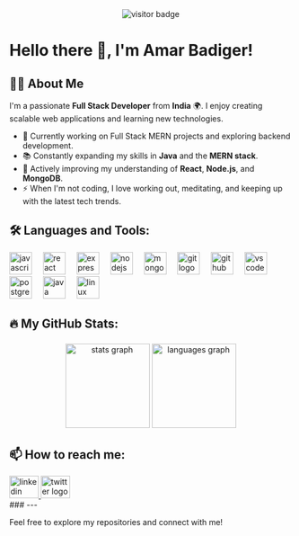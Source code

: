 <div align="center">
  <img src="https://visitor-badge.laobi.icu/badge?page_id=amarbadiger.amarbadiger" alt="visitor badge"/> 
</div>

# Hello there 👋, I'm Amar Badiger!

## 👨‍💻 About Me
I'm a passionate **Full Stack Developer** from **India** 🌍. I enjoy creating scalable web applications and learning new technologies.

- 🔭 Currently working on Full Stack MERN projects and exploring backend development.
- 📚 Constantly expanding my skills in **Java** and the **MERN stack**.
- 🌱 Actively improving my understanding of **React**, **Node.js**, and **MongoDB**.
- ⚡ When I'm not coding, I love working out, meditating, and keeping up with the latest tech trends.

## 🛠 Languages and Tools:
<div>
  <img src="https://skillicons.dev/icons?i=js" height="40" alt="javascript logo"  />
  <img width="12" />
  <img src="https://skillicons.dev/icons?i=react" height="40" alt="react logo"  />
  <img width="12" />
  <img src="https://skillicons.dev/icons?i=express" height="40" alt="express logo"  />
  <img width="12" />
  <img src="https://skillicons.dev/icons?i=nodejs" height="40" alt="nodejs logo"  />
  <img width="12" />
  <img src="https://skillicons.dev/icons?i=mongodb" height="40" alt="mongodb logo"  />
  <img width="12" />
  <img src="https://skillicons.dev/icons?i=git" height="40" alt="git logo"  />
  <img width="12" />
  <img src="https://skillicons.dev/icons?i=github" height="40" alt="github logo"  />
  <img width="12" />
  <img src="https://skillicons.dev/icons?i=vscode" height="40" alt="vscode logo"  />
  <img width="12" />
  <img src="https://skillicons.dev/icons?i=postgres" height="40" alt="postgresql logo"  />
  <img width="12" />
  <img src="https://skillicons.dev/icons?i=java" height="40" alt="java logo"  />
  <img width="12" />
  <img src="https://skillicons.dev/icons?i=linux" height="40" alt="linux logo"  />
</div>

## 🔥 My GitHub Stats:
###

<div align="center">
  <img src="https://github-readme-stats.vercel.app/api?username=amarbadiger1&hide_title=false&hide_rank=false&show_icons=true&include_all_commits=true&count_private=true&disable_animations=false&theme=dracula&locale=en&hide_border=false" height="150" alt="stats graph"  />
  <img src="https://github-readme-stats.vercel.app/api/top-langs?username=amarbadiger1&locale=en&hide_title=false&layout=compact&card_width=320&langs_count=5&theme=dracula&hide_border=false" height="150" alt="languages graph"  />
</div>

###

## 📫 How to reach me:
<div align="left">
  <a href="https://www.linkedin.com/in/amarbadiger/" target="_blank">
    <img src="https://raw.githubusercontent.com/maurodesouza/profile-readme-generator/master/src/assets/icons/social/linkedin/default.svg" width="52" height="40" alt="linkedin logo"  />
  </a>
  <a href="https://x.com/amarbadiger09" target="_blank">
    <img src="https://raw.githubusercontent.com/maurodesouza/profile-readme-generator/master/src/assets/icons/social/twitter/default.svg" width="52" height="40" alt="twitter logo"  />
  </a>
</div>
###
---

Feel free to explore my repositories and connect with me!
